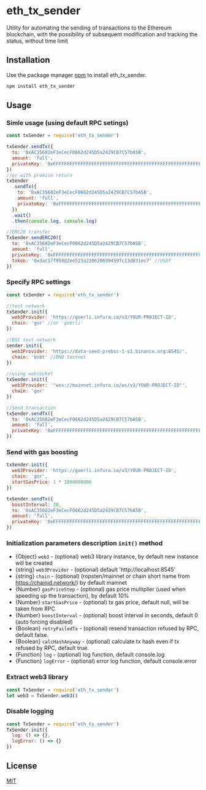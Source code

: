 # eth_tx_sender

Utility for automating the sending of transactions to the Ethereum blockchain, with the possibility of subsequent modification and tracking the status, without time limit

## Installation

Use the package manager [npm](https://www.npmjs.com/) to install eth_tx_sender.

```bash
npm install eth_tx_sender
```

## Usage

### Simle usage (using default RPC setings)

```js
const txSender = require('eth_tx_sender')

txSender.sendTx({
  to: '0xAC35682eF3eCecF0662d245D5a2429CB7C57bA5B',
  amount: 'full',
  privateKey: '0xFFFFFFFFFFFFFFFFFFFFFFFFFFFFFFFFFFFFFFFFFFFFFFFFFFFFFFFFFFFFFFFF'
})
//or with promise return
txSender
  .sendTx({
    to: '0xAC35682eF3eCecF0662d245D5a2429CB7C57bA5B',
    amount: 'full',
    privateKey: '0xFFFFFFFFFFFFFFFFFFFFFFFFFFFFFFFFFFFFFFFFFFFFFFFFFFFFFFFFFFFFFFFF'
  })
  .wait()
  .then(console.log, console.log)

//ERC20 transfer
TxSender.sendERC20({
  to: '0xAC35682eF3eCecF0662d245D5a2429CB7C57bA5B',
  amount: 'full',
  privateKey: '0xFFFFFFFFFFFFFFFFFFFFFFFFFFFFFFFFFFFFFFFFFFFFFFFFFFFFFFFFFFFFFFFF',
  token: '0xdac17f958d2ee523a2206206994597c13d831ec7' //USDT
})
```

### Specify RPC settings

```js
const txSender = require('eth_tx_sender')

//test network
txSender.init({
  web3Provider: 'https://goerli.infura.io/v3/YOUR-PROJECT-ID',
  chain: 'gor' //or 'goerli'
})

//BSC test network
sender.init({
  web3Provider: 'https://data-seed-prebsc-1-s1.binance.org:8545/',
  chain: 'bnbt' //BNB testnet
})

//using websocket
txSender.init({
  web3Provider: '"wss://mainnet.infura.io/ws/v3/YOUR-PROJECT-ID"',
  chain: 'gor'
})

//Send transaction
txSender.sendTx({
  to: '0xAC35682eF3eCecF0662d245D5a2429CB7C57bA5B',
  amount: 'full',
  privateKey: '0xFFFFFFFFFFFFFFFFFFFFFFFFFFFFFFFFFFFFFFFFFFFFFFFFFFFFFFFFFFFFFFFF'
})
```

### Send with gas boosting

```js
txSender.init({
  web3Provider: 'https://goerli.infura.io/v3/YOUR-PROJECT-ID',
  chain: 'gor',
  startGasPrice: 1 * 1000000000
})

txSender.sendTx({
  boostInterval: 20,
  to: '0xAC35682eF3eCecF0662d245D5a2429CB7C57bA5B',
  amount: 'full',
  privateKey: '0xFFFFFFFFFFFFFFFFFFFFFFFFFFFFFFFFFFFFFFFFFFFFFFFFFFFFFFFFFFFFFFFF'
})
```

### Initialization parameters description `init()` method

* {Object} `web3` - (optional) web3 library instance, by default new instance will be created
* {string} `web3Provider` - (optional) default 'http://localhost:8545'
* {string} `chain` - (optional) (ropsten/mainnet or chain short name from https://chainid.network/) by default mainnet
* {Number} `gasPriceStep` - (optional) gas price multiplier (used when speeding up the transaction), by default 10%
* {Number} `startGasPrice` - (optional) tx gas price, default null, will be taken from RPC
* {Number} `boostInterval` - (optional) boost interval in seconds, default 0 (auto forcing disabled)
* {Boolean} `retryFailedTx` - (optional) resend transaction refused by RPC, default false.
* {Boolean} `calcHashAnyway` - (optional) calculate tx hash even if tx refused by RPC, default true.
* {Function} `log` - (optional) log function, default console.log
* {Function} `logError` - (optional) error log function, default console.error

### Extract web3 library

```js
const TxSender = require('eth_tx_sender')
let web3 = TxSender.web3()
```

### Disable logging

```js
const TxSender = require('eth_tx_sender')
TxSender.init({
  log: () => {},
  logError: () => {}
})
```

## License

[MIT](https://choosealicense.com/licenses/mit/)
